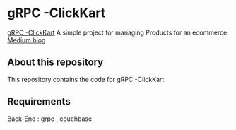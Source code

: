 # gRPC -ClickKart

[gRPC -ClickKart](https://ashishmj.medium.com/implementing-grpc-in-python-51dd6be87ec3) A simple project for managing Products for an ecommerce.
[Medium blog](https://ashishmj.medium.com/implementing-grpc-in-python-51dd6be87ec3)

## About this repository

This repository contains the code for gRPC -ClickKart

## Requirements
                                                                                
Back-End :  grpc , couchbase 
